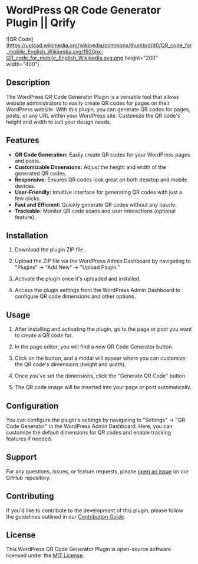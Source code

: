 
# WordPress QR Code Generator Plugin || Qrify

![QR Code](https://upload.wikimedia.org/wikipedia/commons/thumb/d/d0/QR_code_for_mobile_English_Wikipedia.svg/1920px-QR_code_for_mobile_English_Wikipedia.svg.png height="200" width="400")

## Description

The WordPress QR Code Generator Plugin is a versatile tool that allows website administrators to easily create QR codes for pages on their WordPress website. With this plugin, you can generate QR codes for pages, posts, or any URL within your WordPress site. Customize the QR code's height and width to suit your design needs.

## Features

- **QR Code Generation:** Easily create QR codes for your WordPress pages and posts.
- **Customizable Dimensions:** Adjust the height and width of the generated QR codes.
- **Responsive:** Ensures QR codes look great on both desktop and mobile devices.
- **User-Friendly:** Intuitive interface for generating QR codes with just a few clicks.
- **Fast and Efficient:** Quickly generate QR codes without any hassle.
- **Trackable:** Monitor QR code scans and user interactions (optional feature).

## Installation

1. Download the plugin ZIP file .

2. Upload the ZIP file via the WordPress Admin Dashboard by navigating to "Plugins" -> "Add New" -> "Upload Plugin."

3. Activate the plugin once it's uploaded and installed.

4. Access the plugin settings from the WordPress Admin Dashboard to configure QR code dimensions and other options.

## Usage

1. After installing and activating the plugin, go to the page or post you want to create a QR code for.

2. In the page editor, you will find a new QR Code Generator button.

3. Click on the button, and a modal will appear where you can customize the QR code's dimensions (height and width).

4. Once you've set the dimensions, click the "Generate QR Code" button.

5. The QR code image will be inserted into your page or post automatically.

## Configuration

You can configure the plugin's settings by navigating to "Settings" -> "QR Code Generator" in the WordPress Admin Dashboard. Here, you can customize the default dimensions for QR codes and enable tracking features if needed.

## Support

For any questions, issues, or feature requests, please [open an issue](https://github.com/your-github-repo/issues) on our GitHub repository.

## Contributing

If you'd like to contribute to the development of this plugin, please follow the guidelines outlined in our [Contribution Guide](CONTRIBUTING.md).

## License

This WordPress QR Code Generator Plugin is open-source software licensed under the [MIT License](LICENSE).
